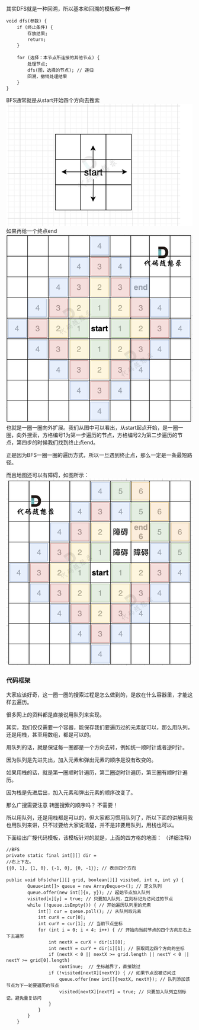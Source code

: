 其实DFS就是一种回溯，所以基本和回溯的模板都一样

```
void dfs(参数) {
    if (终止条件) {
        存放结果;
        return;
    }

    for (选择：本节点所连接的其他节点) {
        处理节点;
        dfs(图，选择的节点); // 递归
        回溯，撤销处理结果
    }
}
```

BFS通常就是从start开始四个方向去搜索
![img.png](img.png)
如果再给一个终点end
![img_3.png](img_3.png)
也就是一圈一圈向外扩展。我们从图中可以看出，从start起点开始，是一圈一圈，向外搜索，方格编号1为第一步遍历的节点，方格编号2为第二步遍历的节点，第四步的时候我们找到终止点end。

正是因为BFS一圈一圈的遍历方式，所以一旦遇到终止点，那么一定是一条最短路径。

而且地图还可以有障碍，如图所示：
![img_2.png](img_2.png)

### 代码框架
大家应该好奇，这一圈一圈的搜索过程是怎么做到的，是放在什么容器里，才能这样去遍历。

很多网上的资料都是直接说用队列来实现。

其实，我们仅仅需要一个容器，能保存我们要遍历过的元素就可以，那么用队列，还是用栈，甚至用数组，都是可以的。

用队列的话，就是保证每一圈都是一个方向去转，例如统一顺时针或者逆时针。

因为队列是先进先出，加入元素和弹出元素的顺序是没有改变的。

如果用栈的话，就是第一圈顺时针遍历，第二圈逆时针遍历，第三圈有顺时针遍历。

因为栈是先进后出，加入元素和弹出元素的顺序改变了。

那么广搜需要注意 转圈搜索的顺序吗？ 不需要！

所以用队列，还是用栈都是可以的，但大家都习惯用队列了，所以下面的讲解用我也用队列来讲，只不过要给大家说清楚，并不是非要用队列，用栈也可以。

下面给出广搜代码模板，该模板针对的就是，上面的四方格的地图： （详细注释）
```
//BFS
private static final int[][] dir = 
//右上下左。
{{0, 1}, {1, 0}, {-1, 0}, {0, -1}}; // 表示四个方向

public void bfs(char[][] grid, boolean[][] visited, int x, int y) {
        Queue<int[]> queue = new ArrayDeque<>(); // 定义队列
        queue.offer(new int[]{x, y}); // 起始节点加入队列
        visited[x][y] = true; // 只要加入队列，立刻标记为访问过的节点
        while (!queue.isEmpty()) { // 开始遍历队列里的元素
            int[] cur = queue.poll(); // 从队列取元素
            int curX = cur[0];
            int curY = cur[1]; // 当前节点坐标
            for (int i = 0; i < 4; i++) { // 开始向当前节点的四个方向左右上下去遍历
                int nextX = curX + dir[i][0];
                int nextY = curY + dir[i][1]; // 获取周边四个方向的坐标
                if (nextX < 0 || nextX >= grid.length || nextY < 0 || nextY >= grid[0].length)
                    continue;  // 坐标越界了，直接跳过
                if (!visited[nextX][nextY]) { // 如果节点没被访问过
                    queue.offer(new int[]{nextX, nextY}); // 队列添加该节点为下一轮要遍历的节点
                    visited[nextX][nextY] = true; // 只要加入队列立刻标记，避免重复访问
                }
            }
        }
    }
```
